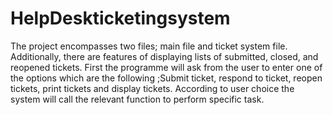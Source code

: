# HelpDeskticketingsystem
The project encompasses two files; main file and ticket system file. 
Additionally, there are features of displaying lists of submitted, closed, and reopened tickets.
First the programme will ask from the user to enter one of the options which are the following ;Submit ticket, respond to ticket, reopen tickets, print tickets and display tickets.
According to user choice the system will call the relevant function to perform specific task.

